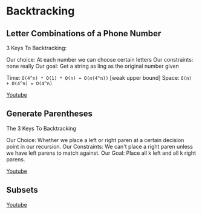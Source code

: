 # Backtracking

## Letter Combinations of a Phone Number

3 Keys To Backtracking:

Our choice: At each number we can choose certain letters
Our constraints: none really
Our goal: Get a string as ling as the original number given

Time: `O(4^n) * O(1) * O(n) = O(n(4^n))` [weak upper bound]
Space: `O(n) + O(4^n) = O(4^n)`

[Youtube](https://www.youtube.com/watch?v=a-sMgZ7HGW0)

## Generate Parentheses

The 3 Keys To Backtracking

Our Choice: Whether we place a left or right paren at a certain decision point in our recursion.
Our Constraints: We can't place a right paren unless we have left parens to match against.
Our Goal: Place all k left and all k right parens.

[Youtube](https://www.youtube.com/watch?v=sz1qaKt0KGQ)

## Subsets

[Youtube](https://www.youtube.com/watch?v=RkXl5iYoQn4&t=685s)
